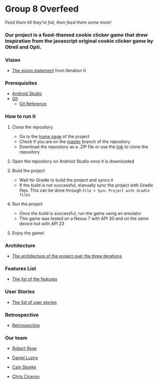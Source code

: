 # Group 8 Overfeed

*Feed them till they're full, then feed them some more!*

### Our project is a food-themed cookie clicker game that drew inspiration from the javascript original cookie clicker game by Otreil and Opti.

### Vision

- [The vision statement](https://code.cs.umanitoba.ca/3350-winter-2021-a01/group-8-overfeed-the-world/-/blob/master/VISION.md) from Iteration 0

### Prerequisites

- [Android Studio](https://developer.android.com/studio)
- [Git](https://git-scm.com/)
  - [Git Reference](https://git-scm.com/docs/user-manual)

### How to run it

1. Clone the repository  
    - Go to the [home page](https://code.cs.umanitoba.ca/3350-winter-2021-a01/group-8-overfeed-the-world) of the project  
    - Check if you are on the [master](https://code.cs.umanitoba.ca/3350-winter-2021-a01/group-8-overfeed-the-world/-/tree/master) branch of the repository  
    - Download the repository as a .ZIP file *or* use the [link](https://code.cs.umanitoba.ca/3350-winter-2021-a01/group-8-overfeed-the-world.git) to clone the repository  

2. Open the repository on Android Studio once it is downloaded  

3. Build the project  
    - Wait for Gradle to build the project and syncs it  
    - If the build is not successful, manually sync the project with Gradle files. This can be done through `File > Sync Project with Gradle files`  

4. Run the project  
    - Once the build is successful, run the game using an emulator  
    - This game was tested on a Nexus 7 with API 30 and on the same device but with API 23  

5. Enjoy the game!


### Architecture

- [The architecture of the project over the three iterations](https://code.cs.umanitoba.ca/3350-winter-2021-a01/group-8-overfeed-the-world/-/blob/master/Architecture.md)

### Features List

- [The list of the features](https://code.cs.umanitoba.ca/3350-winter-2021-a01/group-8-overfeed-the-world/-/issues?scope=all&utf8=%E2%9C%93&state=all&label_name[]=Feature)

### User Stories

- [The list of user stories](https://code.cs.umanitoba.ca/3350-winter-2021-a01/group-8-overfeed-the-world/-/issues?scope=all&utf8=%E2%9C%93&state=all&label_name[]=User%20Story)

### Retrospective

- [Retrospective](https://code.cs.umanitoba.ca/3350-winter-2021-a01/group-8-overfeed-the-world/-/blob/master/RETROSPECTIVE.md)

### Our team

- [Robert Rose](https://code.cs.umanitoba.ca/RobertRose)

- [Daniel Luzny](https://code.cs.umanitoba.ca/DanLuz)

- [Cain Stoeke](https://code.cs.umanitoba.ca/cstoeke)

- [Chris Ciceron](https://code.cs.umanitoba.ca/chrisciceron)
